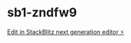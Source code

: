 # sb1-zndfw9

[Edit in StackBlitz next generation editor ⚡️](https://stackblitz.com/~/github.com/golden-IRIS/sb1-zndfw9)